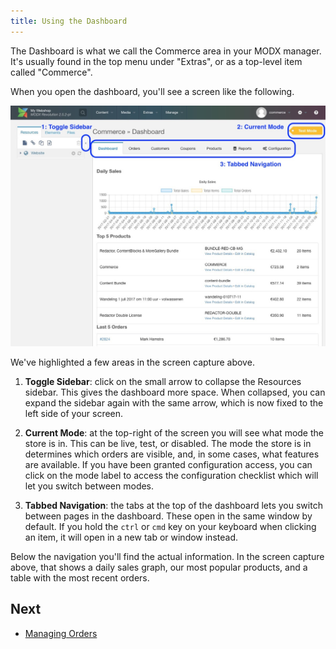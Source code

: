 ```yaml
---
title: Using the Dashboard
---
```


The Dashboard is what we call the Commerce area in your MODX manager. It's usually found in the top menu under "Extras", or as a top-level item called "Commerce". 

When you open the dashboard, you'll see a screen like the following.

![Commerce dashboard](images/dashboard-labels.jpg)

We've highlighted a few areas in the screen capture above.

1. **Toggle Sidebar**: click on the small arrow to collapse the Resources sidebar. This gives the dashboard more space. When collapsed, you can expand the sidebar again with the same arrow, which is now fixed to the left side of your screen.

2. **Current Mode**: at the top-right of the screen you will see what mode the store is in. This can be live, test, or disabled. The mode the store is in determines which orders are visible, and, in some cases, what features are available. If you have been granted configuration access, you can click on the mode label to access the configuration checklist which will let you switch between modes.

3. **Tabbed Navigation**: the tabs at the top of the dashboard lets you switch between pages in the dashboard. These open in the same window by default. If you hold the `ctrl` or `cmd` key on your keyboard when clicking an item, it will open in a new tab or window instead. 

Below the navigation you'll find the actual information. In the screen capture above, that shows a daily sales graph, our most popular products, and a table with the most recent orders.

## Next

- [Managing Orders](Managing_Orders)

